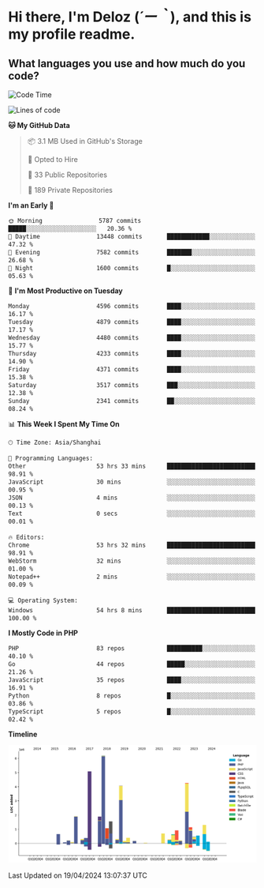 # **Hi there, I'm Deloz (*´ー｀*), and this is my profile readme.**

## **What languages you use and how much do you code?**

<!--START_SECTION:waka-->
![Code Time](http://img.shields.io/badge/Code%20Time-3%2C798%20hrs%2037%20mins-blue)

![Lines of code](https://img.shields.io/badge/From%20Hello%20World%20I%27ve%20Written-34.9%20million%20lines%20of%20code-blue)

**🐱 My GitHub Data** 

> 📦 3.1 MB Used in GitHub's Storage 
 > 
> 💼 Opted to Hire
 > 
> 📜 33 Public Repositories 
 > 
> 🔑 189 Private Repositories 
 > 
**I'm an Early 🐤** 

```text
🌞 Morning                5787 commits        █████░░░░░░░░░░░░░░░░░░░░   20.36 % 
🌆 Daytime                13448 commits       ████████████░░░░░░░░░░░░░   47.32 % 
🌃 Evening                7582 commits        ███████░░░░░░░░░░░░░░░░░░   26.68 % 
🌙 Night                  1600 commits        █░░░░░░░░░░░░░░░░░░░░░░░░   05.63 % 
```
📅 **I'm Most Productive on Tuesday** 

```text
Monday                   4596 commits        ████░░░░░░░░░░░░░░░░░░░░░   16.17 % 
Tuesday                  4879 commits        ████░░░░░░░░░░░░░░░░░░░░░   17.17 % 
Wednesday                4480 commits        ████░░░░░░░░░░░░░░░░░░░░░   15.77 % 
Thursday                 4233 commits        ████░░░░░░░░░░░░░░░░░░░░░   14.90 % 
Friday                   4371 commits        ████░░░░░░░░░░░░░░░░░░░░░   15.38 % 
Saturday                 3517 commits        ███░░░░░░░░░░░░░░░░░░░░░░   12.38 % 
Sunday                   2341 commits        ██░░░░░░░░░░░░░░░░░░░░░░░   08.24 % 
```


📊 **This Week I Spent My Time On** 

```text
🕑︎ Time Zone: Asia/Shanghai

💬 Programming Languages: 
Other                    53 hrs 33 mins      █████████████████████████   98.91 % 
JavaScript               30 mins             ░░░░░░░░░░░░░░░░░░░░░░░░░   00.95 % 
JSON                     4 mins              ░░░░░░░░░░░░░░░░░░░░░░░░░   00.13 % 
Text                     0 secs              ░░░░░░░░░░░░░░░░░░░░░░░░░   00.01 % 

🔥 Editors: 
Chrome                   53 hrs 32 mins      █████████████████████████   98.91 % 
WebStorm                 32 mins             ░░░░░░░░░░░░░░░░░░░░░░░░░   01.00 % 
Notepad++                2 mins              ░░░░░░░░░░░░░░░░░░░░░░░░░   00.09 % 

💻 Operating System: 
Windows                  54 hrs 8 mins       █████████████████████████   100.00 % 
```

**I Mostly Code in PHP** 

```text
PHP                      83 repos            ██████████░░░░░░░░░░░░░░░   40.10 % 
Go                       44 repos            █████░░░░░░░░░░░░░░░░░░░░   21.26 % 
JavaScript               35 repos            ████░░░░░░░░░░░░░░░░░░░░░   16.91 % 
Python                   8 repos             █░░░░░░░░░░░░░░░░░░░░░░░░   03.86 % 
TypeScript               5 repos             █░░░░░░░░░░░░░░░░░░░░░░░░   02.42 % 
```



**Timeline**

![Lines of Code chart](https://raw.githubusercontent.com/deloz/deloz/main/assets/bar_graph.png)


 Last Updated on 19/04/2024 13:07:37 UTC
<!--END_SECTION:waka-->
